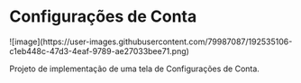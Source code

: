 <head> <h1> <b> Configurações de Conta </b> </h1> </head>
![image](https://user-images.githubusercontent.com/79987087/192535106-c1eb448c-47d3-4eaf-9789-ae27033bee71.png)

Projeto de implementação de uma tela de Configurações de Conta.
